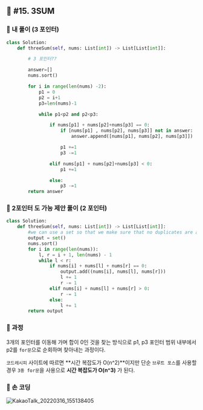 ## 🚀 #15. 3SUM

### 🌠 내 풀이 (3 포인터)


```python
class Solution:
    def threeSum(self, nums: List[int]) -> List[List[int]]:

        # 3 포인터??

        answer=[]
        nums.sort()

        for i in range(len(nums) -2):
            p1 = 0
            p2 = i+1
            p3=len(nums)-1

            while p1<p2 and p2<p3:

                if nums[p1] + nums[p2]+nums[p3] == 0:
                    if [nums[p1] , nums[p2], nums[p3]] not in answer:
                        answer.append([nums[p1], nums[p2], nums[p3]])

                    p1 +=1
                    p3 -=1

                elif nums[p1] + nums[p2]+nums[p3] < 0:
                    p1 +=1

                else:
                    p3 -=1
        return answer
```

### 🌠 2포인터 도 가능 제안 풀이 (2 포인터) 

```python
class Solution:
	def threeSum(self, nums: List[int]) -> List[List[int]]:
		#we can use a set so that we make sure that no duplicates are added
		output = set()
		nums.sort()
		for i in range(len(nums)):
			l, r = i + 1, len(nums) - 1
			while l < r:
				if nums[i] + nums[l] + nums[r] == 0:
					output.add((nums[i], nums[l], nums[r]))
					l += 1
					r -= 1
				elif nums[i] + nums[l] + nums[r] > 0:
					r -= 1
				else:
					l += 1
		return output

```

### 🌠  과정

3개의 포인터를 이동해 가며 합이 0인 것을 찾는 방식으로
p1, p3 포인터 범위 내부에서 p2를 `for문`으로 순회하며 찾아내는 과정이다.

`코드레시피` 사이트에 따르면 **시간 복잡도가 O(n^2)**이지만
단순 `브루트 포스`를 사용할 경우 `3중 for문`을 사용으로 **시간 복잡도가 O(n^3)** 가 된다.


### 🌠 손 코딩

![KakaoTalk_20220316_155138405](https://user-images.githubusercontent.com/65659478/158533360-421c2416-01c6-4ce2-8282-41f7592d5747.jpg)
